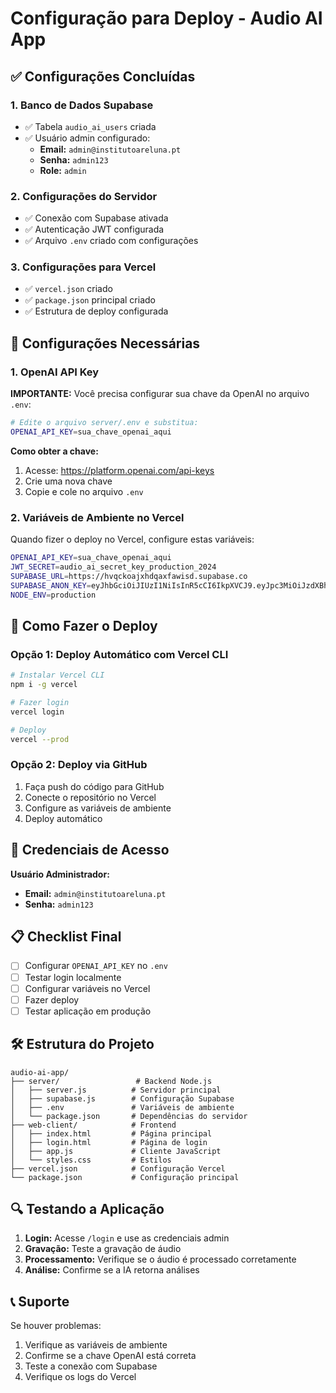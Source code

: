 # Configuração para Deploy - Audio AI App

## ✅ Configurações Concluídas

### 1. Banco de Dados Supabase
- ✅ Tabela `audio_ai_users` criada
- ✅ Usuário admin configurado:
  - **Email:** `admin@institutoareluna.pt`
  - **Senha:** `admin123`
  - **Role:** `admin`

### 2. Configurações do Servidor
- ✅ Conexão com Supabase ativada
- ✅ Autenticação JWT configurada
- ✅ Arquivo `.env` criado com configurações

### 3. Configurações para Vercel
- ✅ `vercel.json` criado
- ✅ `package.json` principal criado
- ✅ Estrutura de deploy configurada

## 🔧 Configurações Necessárias

### 1. OpenAI API Key
**IMPORTANTE:** Você precisa configurar sua chave da OpenAI no arquivo `.env`:

```bash
# Edite o arquivo server/.env e substitua:
OPENAI_API_KEY=sua_chave_openai_aqui
```

**Como obter a chave:**
1. Acesse: https://platform.openai.com/api-keys
2. Crie uma nova chave
3. Copie e cole no arquivo `.env`

### 2. Variáveis de Ambiente no Vercel
Quando fizer o deploy no Vercel, configure estas variáveis:

```bash
OPENAI_API_KEY=sua_chave_openai_aqui
JWT_SECRET=audio_ai_secret_key_production_2024
SUPABASE_URL=https://hvqckoajxhdqaxfawisd.supabase.co
SUPABASE_ANON_KEY=eyJhbGciOiJIUzI1NiIsInR5cCI6IkpXVCJ9.eyJpc3MiOiJzdXBhYmFzZSIsInJlZiI6Imh2cWNrb2FqeGhkcWF4ZmF3aXNkIiwicm9sZSI6ImFub24iLCJpYXQiOjE3NTg4OTMyMDksImV4cCI6MjA3NDQ2OTIwOX0.r260qHrvkLMHG60Pbld2zyjwXBY3B94Edk51YDpLXM4
NODE_ENV=production
```

## 🚀 Como Fazer o Deploy

### Opção 1: Deploy Automático com Vercel CLI
```bash
# Instalar Vercel CLI
npm i -g vercel

# Fazer login
vercel login

# Deploy
vercel --prod
```

### Opção 2: Deploy via GitHub
1. Faça push do código para GitHub
2. Conecte o repositório no Vercel
3. Configure as variáveis de ambiente
4. Deploy automático

## 🔐 Credenciais de Acesso

**Usuário Administrador:**
- **Email:** `admin@institutoareluna.pt`
- **Senha:** `admin123`

## 📋 Checklist Final

- [ ] Configurar `OPENAI_API_KEY` no `.env`
- [ ] Testar login localmente
- [ ] Configurar variáveis no Vercel
- [ ] Fazer deploy
- [ ] Testar aplicação em produção

## 🛠️ Estrutura do Projeto

```
audio-ai-app/
├── server/                 # Backend Node.js
│   ├── server.js          # Servidor principal
│   ├── supabase.js        # Configuração Supabase
│   ├── .env               # Variáveis de ambiente
│   └── package.json       # Dependências do servidor
├── web-client/            # Frontend
│   ├── index.html         # Página principal
│   ├── login.html         # Página de login
│   ├── app.js             # Cliente JavaScript
│   └── styles.css         # Estilos
├── vercel.json            # Configuração Vercel
└── package.json           # Configuração principal
```

## 🔍 Testando a Aplicação

1. **Login:** Acesse `/login` e use as credenciais admin
2. **Gravação:** Teste a gravação de áudio
3. **Processamento:** Verifique se o áudio é processado corretamente
4. **Análise:** Confirme se a IA retorna análises

## 📞 Suporte

Se houver problemas:
1. Verifique as variáveis de ambiente
2. Confirme se a chave OpenAI está correta
3. Teste a conexão com Supabase
4. Verifique os logs do Vercel
